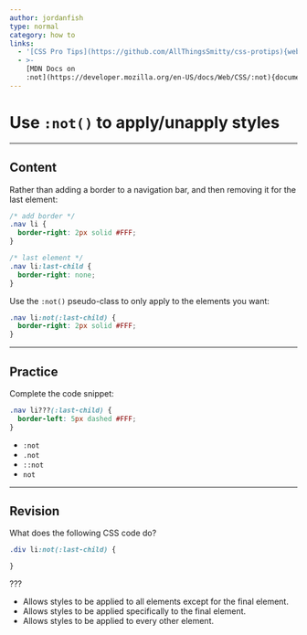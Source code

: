 ```yaml
---
author: jordanfish
type: normal
category: how to
links:
  - '[CSS Pro Tips](https://github.com/AllThingsSmitty/css-protips){website}'
  - >-
    [MDN Docs on
    :not](https://developer.mozilla.org/en-US/docs/Web/CSS/:not){documentation}
---
```


# Use `:not()` to apply/unapply styles


---

## Content

Rather than adding a border to a navigation bar, and then removing it for the last element:

```css
/* add border */
.nav li {
  border-right: 2px solid #FFF;
}

/* last element */
.nav li:last-child {
  border-right: none;
}
```

Use the `:not()` pseudo-class to only apply to the elements you want:

```css
.nav li:not(:last-child) {
  border-right: 2px solid #FFF;
}
```


---

## Practice

Complete the code snippet:

```css
.nav li???(:last-child) {
  border-left: 5px dashed #FFF;
}
```

- `:not`
- `.not`
- `::not`
- `not`


---

## Revision

What does the following CSS code do?

```css
.div li:not(:last-child) {

}
```

???

- Allows styles to be applied to all elements except for the final element.
- Allows styles to be applied specifically to the final element.
- Allows styles to be applied to every other element.
